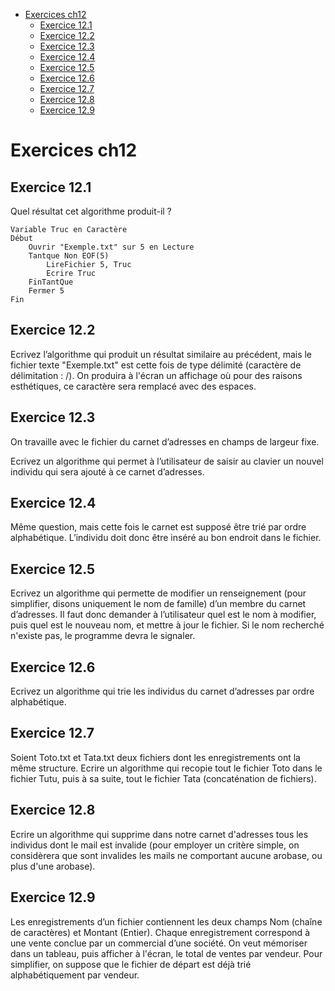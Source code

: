 - [Exercices ch12](#exercices-ch12)
  - [Exercice 12.1](#exercice-121)
  - [Exercice 12.2](#exercice-122)
  - [Exercice 12.3](#exercice-123)
  - [Exercice 12.4](#exercice-124)
  - [Exercice 12.5](#exercice-125)
  - [Exercice 12.6](#exercice-126)
  - [Exercice 12.7](#exercice-127)
  - [Exercice 12.8](#exercice-128)
  - [Exercice 12.9](#exercice-129)

# Exercices ch12

## Exercice 12.1

Quel résultat cet algorithme produit-il ?

    Variable Truc en Caractère
    Début
        Ouvrir "Exemple.txt" sur 5 en Lecture
        Tantque Non EOF(5)
            LireFichier 5, Truc
            Ecrire Truc
        FinTantQue
        Fermer 5
    Fin

## Exercice 12.2

Ecrivez l’algorithme qui produit un résultat similaire au précédent, mais le fichier texte "Exemple.txt" est cette fois de type délimité (caractère de délimitation : /). On produira à l'écran un affichage où pour des raisons esthétiques, ce caractère sera remplacé avec des espaces.

## Exercice 12.3

On travaille avec le fichier du carnet d’adresses en champs de largeur fixe.

Ecrivez un algorithme qui permet à l’utilisateur de saisir au clavier un nouvel individu qui sera ajouté à ce carnet d’adresses.

## Exercice 12.4

Même question, mais cette fois le carnet est supposé être trié par ordre alphabétique. L’individu doit donc être inséré au bon endroit dans le fichier.

## Exercice 12.5

Ecrivez un algorithme qui permette de modifier un renseignement (pour simplifier, disons uniquement le nom de famille) d’un membre du carnet d’adresses. Il faut donc demander à l’utilisateur quel est le nom à modifier, puis quel est le nouveau nom, et mettre à jour le fichier. Si le nom recherché n'existe pas, le programme devra le signaler.

## Exercice 12.6

Ecrivez un algorithme qui trie les individus du carnet d’adresses par ordre alphabétique.

## Exercice 12.7

Soient Toto.txt et Tata.txt deux fichiers dont les enregistrements ont la même structure. Ecrire un algorithme qui recopie tout le fichier Toto dans le fichier Tutu, puis à sa suite, tout le fichier Tata (concaténation de fichiers).

## Exercice 12.8

Ecrire un algorithme qui supprime dans notre carnet d'adresses tous les individus dont le mail est invalide (pour employer un critère simple, on considèrera que sont invalides les mails ne comportant aucune arobase, ou plus d'une arobase).

## Exercice 12.9

Les enregistrements d’un fichier contiennent les deux champs Nom (chaîne de caractères) et Montant (Entier). Chaque enregistrement correspond à une vente conclue par un commercial d’une société.
On veut mémoriser dans un tableau, puis afficher à l'écran, le total de ventes par vendeur. Pour simplifier, on suppose que le fichier de départ est déjà trié alphabétiquement par vendeur.

